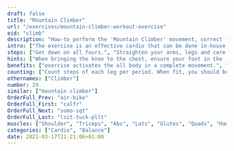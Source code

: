 ```yaml
---
draft: false
title: "Mountain Climber"
url: "/exercises/mountain-climber-workout-exercise"
eid: "climb"
description: "How-to perform the 'Mountain Climber' movement, correct form, instructions and hints. Similar exercises, body parts activated, notes, tips and video demonstration"
intro: ["The exercise is an effective cardio that can be done in-house, in any small place. The exercise also works many muscles on legs, core and upper body."]
steps: ["Get down on all fours.", "Straighten your arms, legs and core so that you stay in a plank position.", "Bend one knee, bringing it close to the chest.", "Extend that leg again and place the foot in the ground.", "This is one repetition. Bend the alternate leg, bringing the knee, again to the chest.", "Again extend, and repeat the intended number of repetitions."]
hints: ["When bringing the knee to the chest, ensure your foot in the  air, without touching the ground.", "Keep your back straight, not curved."]
benefits: ["exercise activates the all body in a complete movement.", "A single minute is enough to pump your heart beat."]
counting: ["Count steps of each leg per period. When fit, you should be able to do the exercise at least for one minute.", "Arrange a ratio between steps and distance climbing in the mountain. Say 80cm per step. 375 represents the Eiffel Tower, 11 061 the Everest."]
othernames: ["Climber"]
number: 29
similar: ["mountain climber"]
OrderFull_Prev: "air-bike"
OrderFull_First: "calfr"
OrderFull_Next: "sumo-sqt"
OrderFull_Last: "lsit-tuck-pllt"
muscles: ["Shoulder", "Triceps", "Abs", "Lats", "Glutes", "Quads", "Hamstring"]
categories: ["Cardio", "Balance"]
date: 2021-03-17T21:21:06+01:00
---
```


